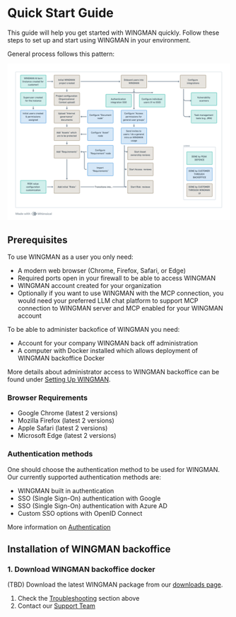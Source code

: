 # Quick Start Guide

This guide will help you get started with WINGMAN quickly. Follow these steps to set up and start using WINGMAN in your environment.

General process follows this pattern:

![General WINGMAN onboarding process](../assets/images/general-onboarding.png)

## Prerequisites

To use WINGMAN as a user you only need:
- A modern web browser (Chrome, Firefox, Safari, or Edge)
- Required ports open in your firewall to be able to access WINGMAN
- WINGMAN account created for your organization
- Optionally if you want to use WINGMAN with the MCP connection, you would need your preferred LLM chat platform to support MCP connection to WINGMAN server and MCP enabled for your WINGMAN account

To be able to administer backofice of WINGMAN you need:
- Account for your company WINGMAN back off administration
- A computer with Docker installed which allows deployment of WINGMAN backoffice Docker

More details about administrator access to WINGMAN backoffice can be found under [Setting Up WINGMAN](../setup/setup-overview.md).


### Browser Requirements

- Google Chrome (latest 2 versions)
- Mozilla Firefox (latest 2 versions)
- Apple Safari (latest 2 versions)
- Microsoft Edge (latest 2 versions)

### Authentication methods

One should choose the authentication method to be used for WINGMAN. Our currently supported authentication methods are:
- WINGMAN built in authentication
- SSO (Single Sign-On) authentication with Google 
- SSO (Single Sign-On) authentication with Azure AD
- Custom SSO options with OpenID Connect

More information on [Authentication](../integrations/authentication.md)

## Installation of WINGMAN backoffice

### 1. Download WINGMAN backoffice docker

(TBD)
Download the latest WINGMAN package from our [downloads page](https://wingman.peakdefence.com/downloads).


1. Check the [Troubleshooting](#troubleshooting) section above
2. Contact our [Support Team](mailto:support@peakdefence.com)
